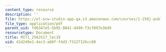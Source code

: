 ```yaml
---
content_type: resource
description: ''
file: https://ol-ocw-studio-app-qa.s3.amazonaws.com/courses/1-258j-public-transportation-systems-spring-2017/d1d249e14ec3a60ff4d3f3127126cc60_MIT1_258JS17_lec19.pdf
file_type: application/pdf
parent_uid: fd6347e5-5b95-0841-d499-f3cf097e36d9
resourcetype: Document
title: MIT1_258JS17_lec19
uid: d1d249e1-4ec3-a60f-f4d3-f3127126cc60
---
```

